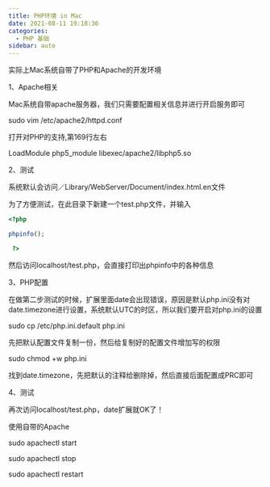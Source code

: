 ```yaml
---
title: PHP环境 in Mac
date: 2021-08-11 19:18:36
categories:
  - PHP 基础
sidebar: auto
---
```


实际上Mac系统自带了PHP和Apache的开发环境

1、Apache相关

Mac系统自带apache服务器，我们只需要配置相关信息并进行开启服务即可

sudo vim /etc/apache2/httpd.conf

打开对PHP的支持,第169行左右

LoadModule php5_module libexec/apache2/libphp5.so

2、测试

系统默认会访问／Library/WebServer/Document/index.html.en文件

为了方便测试，在此目录下新建一个test.php文件，并输入

``` php
<?php

phpinfo();

 ?>

```

然后访问localhost/test.php，会直接打印出phpinfo中的各种信息

3、PHP配置

在做第二步测试的时候，扩展里面date会出现错误，原因是默认php.ini没有对date.timezone进行设置，系统默认UTC的时区，所以我们要开启对php.ini的设置

sudo cp /etc/php.ini.default php.ini

先把默认配置文件复制一份，然后给复制好的配置文件增加写的权限

sudo chmod +w php.ini


找到date.timezone，先把默认的注释给删除掉，然后直接后面配置成PRC即可

4、测试

再次访问localhost/test.php，date扩展就OK了！

使用自带的Apache

sudo apachectl start

sudo apachectl stop

sudo apachectl restart

